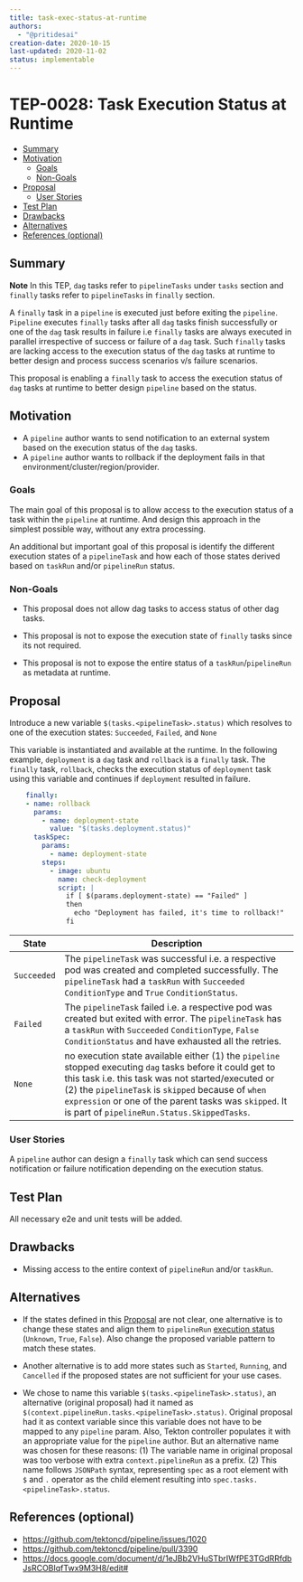 ```yaml
---
title: task-exec-status-at-runtime
authors:
  - "@pritidesai"
creation-date: 2020-10-15
last-updated: 2020-11-02
status: implementable
---
```


# TEP-0028: Task Execution Status at Runtime

<!-- toc -->
- [Summary](#summary)
- [Motivation](#motivation)
  - [Goals](#goals)
  - [Non-Goals](#non-goals)
- [Proposal](#proposal)
  - [User Stories](#user-stories)
- [Test Plan](#test-plan)
- [Drawbacks](#drawbacks)
- [Alternatives](#alternatives)
- [References (optional)](#references-optional)
<!-- /toc -->

## Summary

**Note** In this TEP, `dag` tasks refer to `pipelineTasks` under `tasks` section and `finally` tasks refer to `pipelineTasks` in `finally` section.

A `finally` task in a `pipeline` is executed just before exiting the `pipeline`. `Pipeline` executes `finally` tasks
after all `dag` tasks finish successfully or one of the `dag` task results in failure i.e `finally` tasks are always
executed in parallel irrespective of success or failure of a `dag` task. Such `finally` tasks are lacking access to the
execution status of the `dag` tasks at runtime to better design and process success scenarios v/s failure scenarios.

This proposal is enabling a `finally` task to access the execution status of `dag` tasks at runtime to better design
`pipeline` based on the status.

## Motivation

* A `pipeline` author wants to send notification to an external system based on the execution status of the `dag` tasks. 
* A `pipeline` author wants to rollback if the deployment fails in that environment/cluster/region/provider.

### Goals

The main goal of this proposal is to allow access to the execution status of a task within the `pipeline` at runtime.
And design this approach in the simplest possible way, without any extra processing. 

An additional but important goal of this proposal is identify the different execution states of a `pipelineTask` and
how each of those states derived based on `taskRun` and/or `pipelineRun` status.

### Non-Goals

* This proposal does not allow dag tasks to access status of other dag tasks.

* This proposal is not to expose the execution state of `finally` tasks since its not required.
 
* This proposal is not to expose the entire status of a `taskRun`/`pipelineRun` as metadata at runtime.

## Proposal

Introduce a new variable `$(tasks.<pipelineTask>.status)` which resolves to one of the execution states: `Succeeded`, `Failed`, and `None`

This variable is instantiated and available at the runtime. In the following example, `deployment` is a `dag` task and `rollback` is a `finally` task. The `finally` task, `rollback`, checks the execution status of `deployment` task using this variable and continues if `deployment` resulted in failure.

```yaml
    finally:
    - name: rollback
      params:
        - name: deployment-state
          value: "$(tasks.deployment.status)"
      taskSpec:
        params:
          - name: deployment-state
        steps:
          - image: ubuntu
            name: check-deployment
            script: |
              if [ $(params.deployment-state) == "Failed" ]
              then
                echo "Deployment has failed, it's time to rollback!"
              fi
```

| State | Description |
| ----- | ----------- |
| `Succeeded` | The `pipelineTask` was successful i.e. a respective pod was created and completed successfully. The `pipelineTask` had a `taskRun` with `Succeeded` `ConditionType` and  `True` `ConditionStatus`. |
| `Failed` | The `pipelineTask` failed i.e. a respective pod was created but exited with error. The `pipelineTask` has a `taskRun` with `Succeeded` `ConditionType`,  `False` `ConditionStatus` and have exhausted all the retries. |
| `None` | no execution state available either (1) the `pipeline` stopped executing `dag` tasks before it could get to this task i.e. this task was not started/executed  or (2) the `pipelineTask` is `skipped` because of `when expression` or one of the parent tasks was `skipped`. It is part of `pipelineRun.Status.SkippedTasks`. |

### User Stories

A `pipeline` author can design a `finally` task which can send success notification or failure notification depending
on the execution status. 

## Test Plan

All necessary e2e and unit tests will be added.

## Drawbacks

* Missing access to the entire context of `pipelineRun` and/or `taskRun`.

## Alternatives

* If the states defined in this [Proposal](#proposal) are not clear, one alternative is to change these states and align them
to `pipelineRun` [execution status](https://github.com/tektoncd/pipeline/blob/master/docs/pipelineruns.md#monitoring-execution-status) (`Unknown`, `True`, `False`). Also change the proposed variable pattern to match these states.

* Another alternative is to add more states such as `Started`, `Running`, and `Cancelled` if the proposed states are
not sufficient for your use cases.

* We chose to name this variable `$(tasks.<pipelineTask>.status)`, an alternative (original proposal) had it named as
`$(context.pipelineRun.tasks.<pipelineTask>.status)`. Original proposal had it as context variable since this variable
does not have to be mapped to any `pipeline` param. Also, Tekton controller populates it with an appropriate value for the
`pipeline` author. But an alternative name was chosen for these reasons:
(1) The variable name in original proposal was too verbose with extra `context.pipelineRun` as a prefix.
(2) This name follows `JSONPath` syntax, representing `spec` as a root element with `$` and `.` operator as the child
element resulting into `spec.tasks.<pipelineTask>.status`.

## References (optional)

* https://github.com/tektoncd/pipeline/issues/1020
* https://github.com/tektoncd/pipeline/pull/3390
* https://docs.google.com/document/d/1eJBb2VHuSTbrIWfPE3TGdRRfdbJsRCOBIqfTwx9M3H8/edit#
